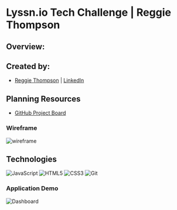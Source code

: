 # Lyssn.io Tech Challenge | Reggie Thompson


## Overview:


## Created by:
- [Reggie Thompson](https://github.com/rdtho2525) | [LinkedIn](https://www.linkedin.com/in/reggie-thompson-136979137/)


## Planning Resources

* [GitHub Project Board]()

### Wireframe

![wireframe]()


## Technologies


<img alt="JavaScript" src="https://img.shields.io/badge/javascript%20-%23323330.svg?&style=for-the-badge&logo=javascript&logoColor=%23F7DF1E"/>
<img alt="HTML5" src="https://img.shields.io/badge/html5%20-%23E34F26.svg?&style=for-the-badge&logo=html5&logoColor=white"/>
<img alt="CSS3" src="https://img.shields.io/badge/css3%20-%231572B6.svg?&style=for-the-badge&logo=css3&logoColor=white"/>
<img alt="Git" src="https://img.shields.io/badge/git%20-%23F05033.svg?&style=for-the-badge&logo=git&logoColor=white"/>


### Application Demo
![Dashboard]()
